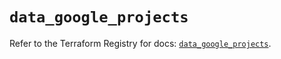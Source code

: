 # `data_google_projects`

Refer to the Terraform Registry for docs: [`data_google_projects`](https://registry.terraform.io/providers/hashicorp/google-beta/6.36.0/docs/data-sources/google_projects).
